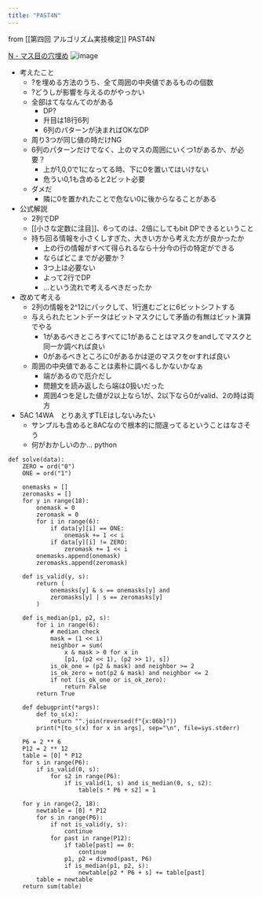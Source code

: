 ```yaml
---
title: "PAST4N"
---
```


from [[第四回 アルゴリズム実技検定]]
PAST4N

[N - マス目の穴埋め](https://atcoder.jp/contests/past202010-open/tasks/past202010_n)
![image](https://gyazo.com/68a9ca92e218c196afc3b9fe1065c77f/thumb/1000)

- 考えたこと
    - ?を埋める方法のうち、全て周囲の中央値であるものの個数
    - ?どうしが影響を与えるのがやっかい
    - 全部はてななんてのがある
        - DP?
        - 升目は18行6列
        - 6列のパターンが決まればOKなDP
    - 周り3つが同じ値の時だけNG
    - 6列のパターンだけでなく、上のマスの周囲にいくつ1があるか、が必要？
        - 上が1,0,0で1になってる時、下に0を置いてはいけない
        - 危うい0,1も含めると2ビット必要
    - ダメだ
        - 隣に0を置かれたことで危ない0に後からなることがある
- 公式解説
    - 2列でDP
    - [[小さな定数に注目]]、6ってのは、2倍にしてもbit DPできるということ
    - 持ち回る情報を小さくしすぎた、大きい方から考えた方が良かったか
        - 上の行の情報がすべて得られるなら十分今の行の特定ができる
        - ならばどこまでが必要か？
        - 3つ上は必要ない
        - よって2行でDP
        - …という流れで考えるべきだったか
- 改めて考える
    - 2列の情報を2^12にパックして、1行進むごとに6ビットシフトする
    - 与えられたヒントデータはビットマスクにして矛盾の有無はビット演算でやる
        - 1があるべきところすべてに1があることはマスクをandしてマスクと同一か調べれば良い
        - 0があるべきところに0があるかは逆のマスクをorすれば良い
    - 周囲の中央値であることは素朴に調べるしかないかなぁ
        - 端があるので厄介だし
        - 問題文を読み返したら端は0扱いだった
        - 周囲4つを足した値が2以上なら1が、2以下なら0がvalid、2の時は両方
- 5AC 14WA　とりあえずTLEはしないみたい
    - サンプルも含めると8ACなので根本的に間違ってるということはなさそう
    - 何がおかしいのか…
python

```
def solve(data):
    ZERO = ord("0")
    ONE = ord("1")

    onemasks = []
    zeromasks = []
    for y in range(18):
        onemask = 0
        zeromask = 0
        for i in range(6):
            if data[y][i] == ONE:
                onemask += 1 << i
            if data[y][i] != ZERO:
                zeromask += 1 << i
        onemasks.append(onemask)
        zeromasks.append(zeromask)

    def is_valid(y, s):
        return (
            onemasks[y] & s == onemasks[y] and
            zeromasks[y] | s == zeromasks[y]
        )

    def is_median(p1, p2, s):
        for i in range(6):
            # median check
            mask = (1 << i)
            neighbor = sum(
                x & mask > 0 for x in
                [p1, (p2 << 1), (p2 >> 1), s])
            is_ok_one = (p2 & mask) and neighbor >= 2
            is_ok_zero = not(p2 & mask) and neighbor <= 2
            if not (is_ok_one or is_ok_zero):
                return False
        return True

    def debugprint(*args):
        def to_s(x):
            return "".join(reversed(f"{x:06b}"))
        print(*[to_s(x) for x in args], sep="\n", file=sys.stderr)

    P6 = 2 ** 6
    P12 = 2 ** 12
    table = [0] * P12
    for s in range(P6):
        if is_valid(0, s):
            for s2 in range(P6):
                if is_valid(1, s) and is_median(0, s, s2):
                    table[s * P6 + s2] = 1

    for y in range(2, 18):
        newtable = [0] * P12
        for s in range(P6):
            if not is_valid(y, s):
                continue
            for past in range(P12):
                if table[past] == 0:
                    continue
                p1, p2 = divmod(past, P6)
                if is_median(p1, p2, s):
                    newtable[p2 * P6 + s] += table[past]
        table = newtable
    return sum(table)
```


